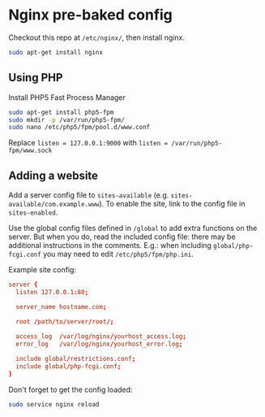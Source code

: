 Nginx pre-baked config
======================

Checkout this repo at `/etc/nginx/`, then install nginx.

```bash
sudo apt-get install nginx
```

Using PHP
---------

Install PHP5 Fast Process Manager

```bash
sudo apt-get install php5-fpm
sudo mkdir -p /var/run/php5-fpm/
sudo nano /etc/php5/fpm/pool.d/www.conf
```

Replace `listen = 127.0.0.1:9000` with `listen = /var/run/php5-fpm/www.sock`

Adding a website
----------------

Add a server config file to `sites-available` (e.g. `sites-available/com.example.www`). To enable the site, link to the config file in `sites-enabled`.

Use the global config files defined in `/global` to add extra functions on the server. 
But when you do, read the included config file: there may be additional instructions in the comments.
E.g.: when including `global/php-fcgi.conf` you may need to edit `/etc/php5/fpm/php.ini`.

Example site config:
```conf
server {
  listen 127.0.0.1:80;

  server_name hostname.com;

  root /path/to/server/root/;
  
  access_log  /var/log/nginx/yourhost_access.log;
  error_log   /var/log/nginx/yourhost_error.log;

  include global/restrictions.conf;
  include global/php-fcgi.conf;
}
```

Don't forget to get the config loaded:
```bash
sudo service nginx reload
```
